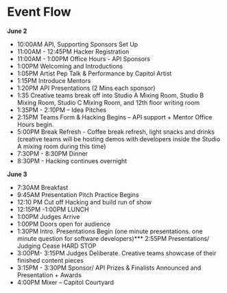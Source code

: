 # Event Flow

**June 2**

* 10:00AM API, Supporting Sponsors Set Up
* 11:00AM - 12:45PM Hacker Registration
* 11:00AM - 1:00PM Office Hours - API Sponsors
* 1:00PM Welcoming and Introductions
* 1:05PM Artist Pep Talk & Performance by Capitol Artist
* 1:15PM Introduce Mentors
* 1:20PM API Presentations \(2 Mins each sponsor\)
* 1:35 Creative teams break off into Studio A Mixing Room, Studio B Mixing Room, Studio C Mixing Room, and 12th floor writing room
* 1:35PM - 2:10PM – Idea Pitches
* 2:15PM Teams Form & Hacking Begins – API support + Mentor Office Hours begin.
* 5:00PM Break Refresh - Coffee break refresh, light snacks and drinks \(creative teams will be hosting demos with developers inside the Studio A mixing room during this time\)
* 7:30PM - 8:30PM Dinner
* 8:30PM - Hacking continues overnight

**June 3**

* 7:30AM Breakfast
* 9:45AM Presentation Pitch Practice Begins
* 12:10 PM Cut off Hacking and build run of show
* 12:15PM -1:00PM LUNCH
* 1:00PM Judges Arrive
* 1:00PM Doors open for audience
* 1:30PM Intro. Presentations Begin \(one minute presentations. one minute question for software developers\)\*\*\* 2:55PM Presentations/ Judging Cease HARD STOP
* 3:00PM- 3:15PM Judges Deliberate. Creative teams showcase of their finished content pieces
* 3:15PM - 3:30PM Sponsor/ API Prizes & Finalists Announced and Presentation + Awards
* 4:00PM Mixer – Capitol Courtyard

